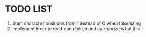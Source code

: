 # TODO LIST
1. Start character positions from 1 instead of 0 when tokenizing
2. Implement lexer to read each token and categorize what it is
